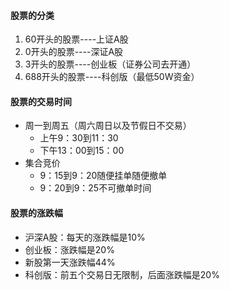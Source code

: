 #### 股票的分类

1. 60开头的股票----上证A股
2. 0开头的股票----深证A股
3. 3开头的股票----创业板（证券公司去开通）
4. 688开头的股票----科创版（最低50W资金）

#### 股票的交易时间

- 周一到周五（周六周日以及节假日不交易）
  - 上午9：30到11：30
  - 下午13：00到15：00
- 集合竞价
  - 9：15到9：20随便挂单随便撤单
  - 9：20到9：25不可撤单时间

#### 股票的涨跌幅

- 沪深A股：每天的涨跌幅是10%
- 创业板：涨跌幅是20%
- 新股第一天涨跌幅44%
- 科创版：前五个交易日无限制，后面涨跌幅是20%
